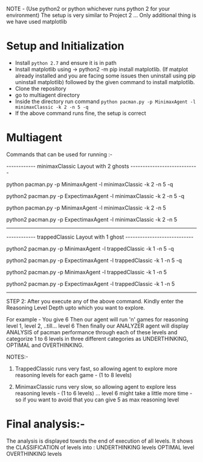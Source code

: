 NOTE - (Use python2 or python whichever runs python 2 for your environment)
The setup is very similar to Project 2 ... Only additional thing is we have used matplotlib


# Setup and Initialization
* Install `python 2.7` and ensure it is in path
* Install matplotlib using -> python2 -m pip install matplotlib. (If matplot already installed and you are facing some issues then uninstall using pip uninstall matplotlib) followed by the given command to install matplotlib. 
* Clone the repository
* go to multiagent directory
* Inside the directory run command `python pacman.py -p MinimaxAgent -l minimaxClassic -k 2 -n 5 -q`  
* If the above command runs fine, the setup is correct

# Multiagent

Commands that can be used for running :-


------------   minimaxClassic Layout with 2 ghosts ----------------------------

python pacman.py -p MinimaxAgent -l minimaxClassic -k 2 -n 5 -q

python2 pacman.py -p ExpectimaxAgent -l minimaxClassic -k 2 -n 5 -q

python pacman.py -p MinimaxAgent -l minimaxClassic -k 2 -n 5

python2 pacman.py -p ExpectimaxAgent -l minimaxClassic -k 2 -n 5


---------------------------------------------------------------------------------

------------   trappedClassic Layout with 1 ghost ----------------------------

python2 pacman.py -p MinimaxAgent -l trappedClassic -k 1 -n 5 -q
 
python2 pacman.py -p ExpectimaxAgent -l trappedClassic -k 1 -n 5 -q

python2 pacman.py -p MinimaxAgent -l trappedClassic -k 1 -n 5
 
python2 pacman.py -p ExpectimaxAgent -l trappedClassic -k 1 -n 5

-------------------------------------------------------------------------------

STEP 2:
After you execute any of the above command.
Kindly enter the Reasoning Level Depth upto which you want to explore. 

For example - You give 6
Then our agent will run 'n' games for reasoning level 1, level 2, ..till... level 6
Then finally our ANALYZER agent will display ANALYSIS of pacman performance through each of these levels and categorize 1 to 6 levels in three different categories as UNDERTHINKING, OPTIMAL and OVERTHINKING.


NOTES:-

1) TrappedClassic runs very fast, so allowing agent to explore more reasoning levels for each game - (1 to 8 levels)

2) MinimaxClassic runs very slow, so allowing agent to explore less reasoning levels - (1 to 6 levels) ... level 6 might take a little more time - so if you want to avoid that you can give 5 as max reasoning level

# Final analysis:-

The analysis is displayed towrds the end of execution of all levels. 
It shows the CLASSIFICATION of levels into :
UNDERTHINKING levels
OPTIMAL level
OVERTHINKING levels



